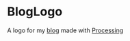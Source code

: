# BlogLogo
A logo for my [blog](https://betanab.altervista.org) made with [Processing](https://processing.org/)
